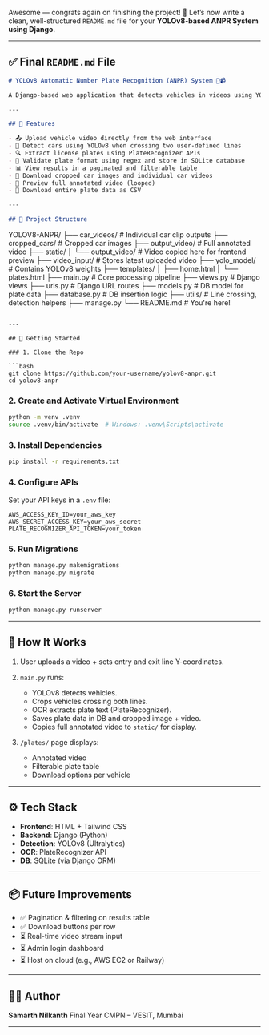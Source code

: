 Awesome — congrats again on finishing the project! 🎉
Let’s now write a clean, well-structured `README.md` file for your **YOLOv8-based ANPR System using Django**.

---

## ✅ Final `README.md` File

```markdown
# YOLOv8 Automatic Number Plate Recognition (ANPR) System 🚗📹

A Django-based web application that detects vehicles in videos using YOLOv8, extracts their license plates via OCR (AWS Textract + PlateRecognizer API), and displays the results in an interactive dashboard. The system allows uploading videos, filtering results, and downloading cropped car images and annotated videos.

---

## 🔧 Features

- 📤 Upload vehicle video directly from the web interface
- 🎯 Detect cars using YOLOv8 when crossing two user-defined lines
- 🔍 Extract license plates using PlateRecognizer APIs
- 🧾 Validate plate format using regex and store in SQLite database
- 📊 View results in a paginated and filterable table
- 📸 Download cropped car images and individual car videos
- 🎥 Preview full annotated video (looped)
- 📂 Download entire plate data as CSV

---

## 📁 Project Structure

```

YOLOV8-ANPR/
├── car\_videos/           # Individual car clip outputs
├── cropped\_cars/         # Cropped car images
├── output\_video/         # Full annotated video
├── static/
│   └── output\_video/     # Video copied here for frontend preview
├── video\_input/          # Stores latest uploaded video
├── yolo\_model/           # Contains YOLOv8 weights
├── templates/
│   ├── home.html
│   └── plates.html
├── main.py               # Core processing pipeline
├── views.py              # Django views
├── urls.py               # Django URL routes
├── models.py             # DB model for plate data
├── database.py           # DB insertion logic
├── utils/                # Line crossing, detection helpers
├── manage.py
└── README.md             # You're here!

````

---

## 🚀 Getting Started

### 1. Clone the Repo

```bash
git clone https://github.com/your-username/yolov8-anpr.git
cd yolov8-anpr
````

### 2. Create and Activate Virtual Environment

```bash
python -m venv .venv
source .venv/bin/activate  # Windows: .venv\Scripts\activate
```

### 3. Install Dependencies

```bash
pip install -r requirements.txt
```

### 4. Configure APIs

Set your API keys in a `.env` file:

```env
AWS_ACCESS_KEY_ID=your_aws_key
AWS_SECRET_ACCESS_KEY=your_aws_secret
PLATE_RECOGNIZER_API_TOKEN=your_token
```

### 5. Run Migrations

```bash
python manage.py makemigrations
python manage.py migrate
```

### 6. Start the Server

```bash
python manage.py runserver
```

---

## 🧪 How It Works

1. User uploads a video + sets entry and exit line Y-coordinates.
2. `main.py` runs:

   * YOLOv8 detects vehicles.
   * Crops vehicles crossing both lines.
   * OCR extracts plate text (PlateRecognizer).
   * Saves plate data in DB and cropped image + video.
   * Copies full annotated video to `static/` for display.
3. `/plates/` page displays:

   * Annotated video
   * Filterable plate table
   * Download options per vehicle

---

## ⚙️ Tech Stack

* **Frontend**: HTML + Tailwind CSS
* **Backend**: Django (Python)
* **Detection**: YOLOv8 (Ultralytics)
* **OCR**: PlateRecognizer API
* **DB**: SQLite (via Django ORM)

---

## 📦 Future Improvements

* ✅ Pagination & filtering on results table
* ✅ Download buttons per row
* ⏳ Real-time video stream input
* ⏳ Admin login dashboard
* ⏳ Host on cloud (e.g., AWS EC2 or Railway)

---

## 🧑‍💻 Author

**Samarth Nilkanth**
Final Year CMPN – VESIT, Mumbai

---
